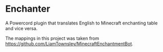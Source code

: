 # Enchanter
A Powercord plugin that translates English to Minecraft enchanting table and vice versa.

The mappings in this project was taken from https://github.com/LiamTownsley/MinecraftEnchantmentBot.
